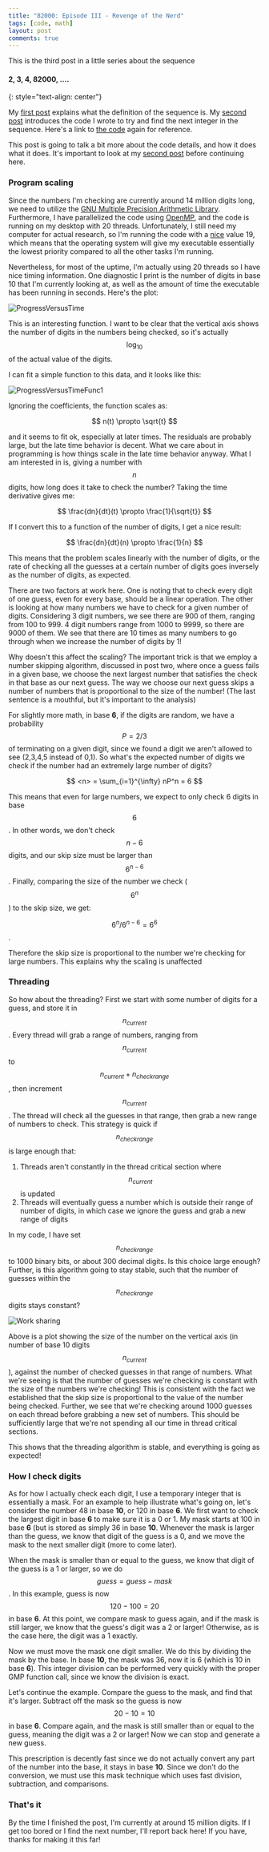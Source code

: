 ```yaml
---
title: "82000: Episode III - Revenge of the Nerd"
tags: [code, math]
layout: post
comments: true
---
```


This is the third post in a little series about the sequence

#### **2, 3, 4, 82000, ...**.
{: style="text-align: center"}

My [first post](82000) explains what the definition of the sequence is.
My [second post](82000-2) introduces the code I wrote to try and find the
next integer in the sequence.
Here's a link to [the code](https://github.com/abohn/82000) again for
reference.

This post is going to talk a bit more about the code details, and how it does
what it does.
It's important to look at my [second post](82000-2) before continuing here.

### Program scaling

Since the numbers I'm checking are currently around 14 million digits long,
we need to utilize the
[GNU Multiple Precision Arithmetic Library](https://gmplib.org/).
Furthermore, I have parallelized the code using [OpenMP](http://openmp.org/),
and the code is running on my desktop with 20 threads.
Unfortunately, I still need my computer for actual research, so I'm running
the code with a
[nice](https://en.wikipedia.org/wiki/Nice_(Unix)) value 19, which means
that the operating system will give my executable essentially the
lowest priority compared to all the other tasks I'm running.

Nevertheless, for most of the uptime, I'm actually using 20 threads so I have
nice timing information.
One diagnostic I print is the number of digits in base 10 that I'm currently
looking at, as well as the amount of time the executable has been running
in seconds.
Here's the plot:

![ProgressVersusTime]({{site.url}}/images/math/ProgressVersusTime.svg)

This is an interesting function.
I want to be clear that the vertical axis shows the number of digits in the
numbers being checked, so it's actually $$\log_{10}$$ of the actual value
of the digits.

I can fit a simple function to this data, and it looks like this:

![ProgressVersusTimeFunc1]({{site.url}}/images/math/ProgressVersusTimeFunc1.svg)

Ignoring the coefficients, the function scales as:

$$ n(t) \propto \sqrt{t} $$

and it seems to fit ok, especially at later times.
The residuals are probably large, but the late time behavior is decent.
What we care about in programming is how things scale in the late time
behavior anyway.
What I am interested in is, giving a number with $$n$$ digits, how long
does it take to check the number?
Taking the time derivative gives me:

$$ \frac{dn}{dt}(t) \propto \frac{1}{\sqrt{t}} $$

If I convert this to a function of the number of digits, I get a nice result:

$$ \frac{dn}{dt}(n) \propto \frac{1}{n} $$

This means that the problem scales linearly with the number of digits,
or the rate of checking all the guesses at a certain number of digits goes
inversely as the number of digits, as expected.

There are two factors at work here.
One is noting that to check every digit of one guess,
even for every base, should be a linear operation.
The other is looking at how many numbers we have to check for a given
number of digits.
Considering 3 digit numbers, we see there are 900 of them, ranging from 100
to 999.
4 digit numbers range from 1000 to 9999, so there are 9000 of them.
We see that there are 10 times as many numbers to go through when we increase
the number of digits by 1!

Why doesn't this affect the scaling?
The important trick is that we employ a number skipping algorithm,
discussed in post two, where once a guess fails in a given base, we
choose the next largest number that satisfies the check in that base as our
next guess.
The way we choose our next guess skips a number of numbers that is
proportional to the size of the number!
(The last sentence is a mouthful, but it's important to the analysis)

For slightly more math,
in base **6**, if the digits are random, we have a probability $$ P = 2/3 $$
of terminating on a given digit,
since we found a digit we aren't allowed to see (2,3,4,5 instead of 0,1).
So what's the expected number of digits we check if the number had an
extremely large number of digits?

$$ <n> = \sum_{i=1}^{\infty} nP^n = 6 $$

This means that even for large numbers, we expect to only check 6 digits
in base $$6$$.
In other words, we don't check $$n-6$$ digits, and our skip size must be
larger than $$6^{n-6}$$.
Finally, comparing the size of the number we check ($$ 6^n $$) to the skip
size, we get:

$$ 6^n / 6^{n-6} = 6^6 $$.

Therefore the skip size is proportional to the number we're checking
for large numbers.
This explains why the scaling is unaffected

### Threading

So how about the threading?
First we start with some number of digits for a guess, and store it in
$$n_{current}$$.
Every thread will grab a range of numbers, ranging from $$n_{current}$$ to
$$n_{current} + n_{check range}$$, then increment $$n_{current}$$.
The thread will check all the guesses in that range, then grab a new
range of numbers to check.
This strategy is quick if $$n_{check range}$$ is large enough that:

1. Threads aren't constantly in the thread critical section where
$$n_{current}$$ is updated
2. Threads will eventually guess a number which is outside their range of
number of digits, in which case we ignore the guess and grab a new range of
digits

In my code, I have set $$n_{check range} $$ to 1000 binary bits, or about
300 decimal digits.
Is this choice large enough?
Further, is this algorithm going to stay stable, such that the number
of guesses within the $$n_{check range}$$ digits stays constant?

![Work sharing]({{site.url}}/images/math/WorkSharing.svg)

Above is a plot showing the size of the number on the vertical axis (in
number of base 10 digits  $$n_{current}$$),
against the number of checked guesses in that
range of numbers.
What we're seeing is that the number of guesses we're checking is constant
with the size of the numbers we're checking!
This is consistent with the fact we established that the skip size is
proportional to the value of the number being checked.
Further, we see that we're checking around 1000 guesses on each thread before
grabbing a new set of numbers.
This should be sufficiently large that we're not spending all our time in
thread critical sections.

This shows that the threading algorithm is stable, and everything is going
as expected!

### How I check digits

As for how I actually check each digit, I use a temporary integer that is
essentially a mask.
For an example to help illustrate what's going on, let's consider the number
48 in base **10**, or 120 in base **6**.
We first want to check the largest digit in base **6** to make sure it is
a 0 or 1.
My mask starts at 100 in base **6** (but is stored as simply 36 in base **10**.
Whenever the mask is larger than the guess, we know that digit of the guess
is a 0, and we move the mask to the next smaller digit (more to come later).

When the mask is smaller than or equal to the guess,
we know that digit of the guess
is a 1 or larger, so we do $$guess = guess - mask$$.
In this example, guess is now $$120 - 100 = 20$$ in base **6**.
At this point, we compare mask to guess again, and if the mask is still
larger, we know that the guess's digit was a 2 or larger!
Otherwise, as is the case here, the digit was a 1 exactly.

Now we must move the mask one digit smaller.
We do this by dividing the mask by the base.
In base **10**, the mask was 36, now it is 6 (which is 10 in base **6**).
This integer division can be performed very quickly with the proper
GMP function call, since we know the division is exact.

Let's continue the example.
Compare the guess to the mask, and find that it's larger.
Subtract off the mask so the guess is now $$20 - 10 = 10$$ in base **6**.
Compare again, and the mask is still smaller than or equal to the guess,
meaning the digit was a 2 or larger!
Now we can stop and generate a new guess.

This prescription is decently fast since we do not actually convert any
part of the number into the base, it stays in base **10**.
Since we don't do the conversion, we must use this mask technique which uses
fast division, subtraction, and comparisons.

### That's it

By the time I finished the post, I'm currently at around 15 million digits.
If I get too bored or I find the next number, I'll report back here!
If you have, thanks for making it this far!
